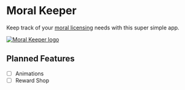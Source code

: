 # Moral Keeper

Keep track of your [moral licensing](https://en.wikipedia.org/wiki/Self-licensing) needs with this super simple app.

[![Moral Keeper logo](https://joaquimnet.github.io/moral-keeper/img/logo.png)](https://itspopon.github.io/moral-keeper/)

## Planned Features

- [ ] Animations
- [ ] Reward Shop
